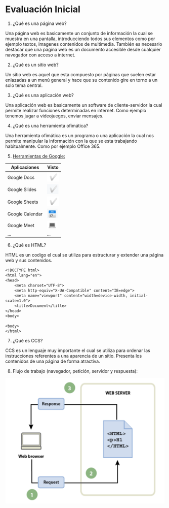 # Evaluación Inicial

1. ¿Qué es una página web?

Una página web es basicamente un conjunto de información la cual se muestra en una pantalla, introducciendo todos sus elementos como por ejemplo textos, imagenes contenidos de multimedia. También es necesario destacar que una página web es un documento accesible desde cualquier navegador con acceso a internet.

2. ¿Qué es un sitio web?

Un sitio web es aquel que esta compuesto por páginas que suelen estar enlazadas a un menú general y hace que su contenido gire en torno a un solo tema central.

3. ¿Qué es una aplicación web?

Una aplicación web es basicamente un software de cliente-servidor la cual permite realizar funciones determinadas en internet. Como ejemplo tenemos jugar a videojuegos, enviar mensajes.

4. ¿Qué es una herramienta ofimática?

Una herramienta ofimática es un programa o una aplicación la cual nos permite manipular la información con la que se esta trabajando habitualmente. Como por ejemplo Office 365.

5. [Herramientas de Google:](https://www.google.com/intl/es-419/chrome/browser-tools/ "Herramientas de Google")

|Aplicaciones  | Visto  |
|----------|----------|
|Google Docs| ![Tick](https://github.com/paulamoreno27/SMX2-M8UF1A2-Evaluaci-n-inicial-MorenoLe-nPaula/blob/main/captura%20punto%205.png?raw=true "Tick") |
|Google Slides| ![Tick](https://github.com/paulamoreno27/SMX2-M8UF1A2-Evaluaci-n-inicial-MorenoLe-nPaula/blob/main/captura%20punto%205(2).png?raw=true "Tick") |
|Google Sheets| ![Tick](https://github.com/paulamoreno27/SMX2-M8UF1A2-Evaluaci-n-inicial-MorenoLe-nPaula/blob/main/captura%20punto%205.png?raw=true "Tick") |
|Google Calendar| ![Calendario](https://github.com/paulamoreno27/SMX2-M8UF1A2-Evaluaci-n-inicial-MorenoLe-nPaula/blob/main/captura%20punto%205%20(3).png?raw=true "Calendario") |
|Google Meet| ![Ordenador](https://github.com/paulamoreno27/SMX2-M8UF1A2-Evaluaci-n-inicial-MorenoLe-nPaula/blob/main/captura%20punto%205%20(4).png?raw=true "Ordenador") |
|...|...|

6. ¿Qué es HTML?

HTML es un codigo el cual se utiliza para estructurar y  extender una página web y sus contenidos.

```
<!DOCTYPE html>
<html lang="en">
<head>
    <meta charset="UTF-8">
    <meta http-equiv="X-UA-Compatible" content="IE=edge">
    <meta name="viewport" content="width=device-width, initial-scale=1.0">
    <title>Document</title>
</head>
<body>

<body>
</html>
```

7. ¿Qué es CCS?

CCS es un lenguaje muy importante el cual se utiliza para ordenar las instrucciones referentes a una aparencia de un sitio. Presenta los contenidos de una página de forma atractiva.

8. Flujo de trabajo (navegador, petición, servidor y respuesta):

![Imagen flujo de trabajo](https://github.com/paulamoreno27/SMX2-M8UF1A2-Evaluaci-n-inicial-MorenoLe-nPaula/blob/main/captura%20punto%208.png "Imagen flujo de trabajo")